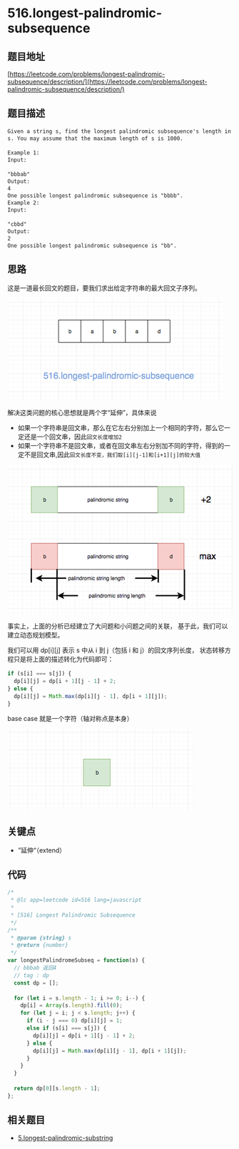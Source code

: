 # 516.longest-palindromic-subsequence

## 题目地址

[https://leetcode.com/problems/longest-palindromic-subsequence/description/](https://leetcode.com/problems/longest-palindromic-subsequence/description/)

## 题目描述

```text
Given a string s, find the longest palindromic subsequence's length in s. You may assume that the maximum length of s is 1000.

Example 1:
Input:

"bbbab"
Output:
4
One possible longest palindromic subsequence is "bbbb".
Example 2:
Input:

"cbbd"
Output:
2
One possible longest palindromic subsequence is "bb".
```

## 思路

这是一道最长回文的题目，要我们求出给定字符串的最大回文子序列。

![516.longest-palindromic-subsequence-1](../.gitbook/assets/516.longest-palindromic-subsequence-1.png)

解决这类问题的核心思想就是两个字“延伸”，具体来说

* 如果一个字符串是回文串，那么在它左右分别加上一个相同的字符，那么它一定还是一个回文串，因此`回文长度增加2`
* 如果一个字符串不是回文串，或者在回文串左右分别加不同的字符，得到的一定不是回文串,因此`回文长度不变，我们取[i][j-1]和[i+1][j]的较大值`

![516.longest-palindromic-subsequence-2](../.gitbook/assets/516.longest-palindromic-subsequence-2.png)

事实上，上面的分析已经建立了大问题和小问题之间的关联， 基于此，我们可以建立动态规划模型。

我们可以用 dp\[i\]\[j\] 表示 s 中从 i 到 j（包括 i 和 j）的回文序列长度， 状态转移方程只是将上面的描述转化为代码即可：

```javascript
if (s[i] === s[j]) {
  dp[i][j] = dp[i + 1][j - 1] + 2;
} else {
  dp[i][j] = Math.max(dp[i][j - 1], dp[i + 1][j]);
}
```

base case 就是一个字符（轴对称点是本身）

![516.longest-palindromic-subsequence-3](../.gitbook/assets/516.longest-palindromic-subsequence-3.png)

## 关键点

* ”延伸“（extend）

## 代码

```javascript
/*
 * @lc app=leetcode id=516 lang=javascript
 *
 * [516] Longest Palindromic Subsequence
 */
/**
 * @param {string} s
 * @return {number}
 */
var longestPalindromeSubseq = function(s) {
  // bbbab 返回4
  // tag : dp
  const dp = [];

  for (let i = s.length - 1; i >= 0; i--) {
    dp[i] = Array(s.length).fill(0);
    for (let j = i; j < s.length; j++) {
      if (i - j === 0) dp[i][j] = 1;
      else if (s[i] === s[j]) {
        dp[i][j] = dp[i + 1][j - 1] + 2;
      } else {
        dp[i][j] = Math.max(dp[i][j - 1], dp[i + 1][j]);
      }
    }
  }

  return dp[0][s.length - 1];
};
```

## 相关题目

* [5.longest-palindromic-substring](5.longest-palindromic-substring.md)


